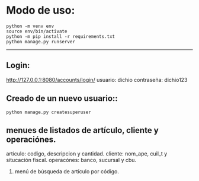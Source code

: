 # Modo de uso:
```
python -m venv env
source env/bin/activate
python -m pip install -r requirements.txt
python manage.py runserver
```
---

## Login:
http://127.0.0.1:8080/accounts/login/
usuario: dichio
contraseña: dichio123

## Creado de un nuevo usuario::
```
python manage.py createsuperuser
```

## menues de listados de artículo, cliente y operaciónes.
   artículo: codigo, descripcion y cantidad.
   cliente: nom_ape, cuil_t y situcación fiscal.
   operacónes: banco, sucursal y cbu.
   1. menú de búsqueda de artículo por código.






